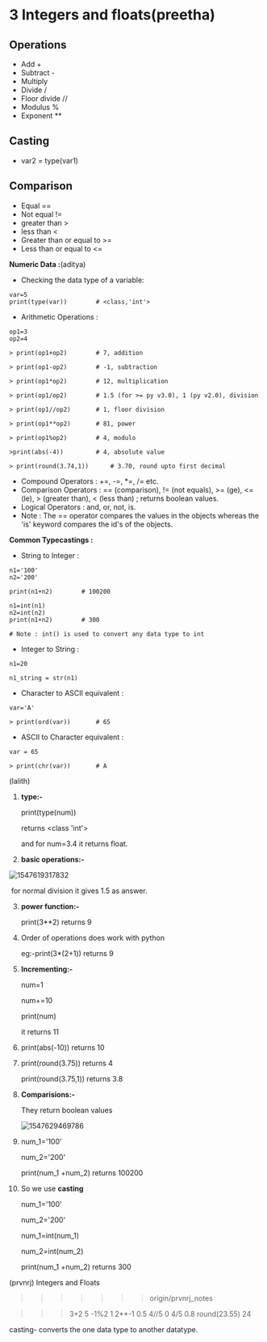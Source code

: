 
# 3 Integers and floats(preetha)

## Operations
- Add +
- Subtract -
- Multiply 
- Divide /
- Floor divide //
- Modulus %
- Exponent **

## Casting
- var2 = type(var1)

## Comparison
- Equal ==
- Not equal !=
- greater than >
- less than <
- Greater than or equal to >=
- Less than or equal to <=

**Numeric Data :**(aditya)

* Checking the data type of a variable:

```python3
var=5
print(type(var))		# <class,'int'>
```

* Arithmetic Operations :

```python3
op1=3
op2=4

> print(op1+op2)		# 7, addition

> print(op1-op2)		# -1, subtraction

> print(op1*op2)		# 12, multiplication

> print(op1/op2)		# 1.5 (for >= py v3.0), 1 (py v2.0), division

> print(op1//op2)		# 1, floor division

> print(op1**op2)		# 81, power

> print(op1%op2)		# 4, modulo

>print(abs(-4))			# 4, absolute value

> print(round(3.74,1))		# 3.70, round upto first decimal
```

* Compound Operators :  +=, -=, *=, /=  etc.
* Comparison Operators :  == (comparison), != (not equals), >= (ge), <= (le), > (greater than), < (less than) ; returns boolean values.
* Logical Operators : and, or, not, is.
* Note : The == operator compares the values in the objects whereas the 'is' keyword compares the id's of the objects.

**Common Typecastings :**

* String to Integer :

```python3
n1='100'
n2='200'

print(n1+n2)		# 100200

n1=int(n1)
n2=int(n2)
print(n1+n2)		# 300

# Note : int() is used to convert any data type to int 
```

* Integer to String :

```python3
n1=20

n1_string = str(n1)
```

* Character to ASCII equivalent :

```python3
var='A'

> print(ord(var))		# 65
```

* ASCII to Character equivalent :

```
var = 65

> print(chr(var))		# A
```

(lalith)
1. **type:-**

   print(type(num))

   returns <class 'int'>

   and for num=3.4 it returns float.

2. **basic operations:-**

![1547619317832](https://github.com/adityakuppa26/Python-Notes/blob/lalith_notes/images/1547619317832.png)

​	for normal division it gives 1.5 as answer.

3. **power function:-**

   print(3**2) returns 9

4. Order of operations does work with python

   eg:-print(3*(2+1)) returns 9

5. **Incrementing:-**

   num=1

   num+=10

   print(num)

   it returns 11

6. print(abs(-10)) returns 10

7. print(round(3.75)) returns 4

   print(round(3.75,1)) returns 3.8

8. **Comparisions:-**

   They return boolean values

   ![1547629469786](https://github.com/adityakuppa26/Python-Notes/blob/lalith_notes/images/1547629469786.png)

9. num_1='100'

   num_2='200'

   print(num_1 +num_2) returns 100200

10. So we use **casting**

    num_1='100'

    num_2='200'

    num_1=int(num_1)

    num_2=int(num_2)

    print(num_1 +num_2) returns 300

(prvnrj)
Integers and Floats
>>>>>>> origin/prvnrj_notes

>>> 3+2
5
>>> -1%2
1
>>> 2**-1
0.5
>>> 4//5
0
>>> 4/5
0.8
>>>round(23.55)
24

casting- converts the one data type to another datatype.

